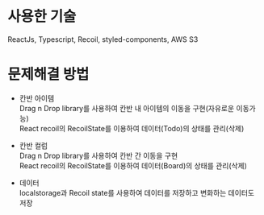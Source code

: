 # 사용한 기술
ReactJs, Typescript, Recoil, styled-components, AWS S3

# 문제해결 방법
- 칸반 아이템  
Drag n Drop library를 사용하여 칸반 내 아이템의 이동을 구현(자유로운 이동가능)  
React recoil의 RecoilState를 이용하여 데이터(Todo)의 상태를 관리(삭제)

- 칸반 컬럼  
Drag n Drop library를 사용하여 칸반 간 이동을 구현  
React recoil의 RecoilState를 이용하여 데이터(Board)의 상태를 관리(삭제)

- 데이터  
localstorage과 Recoil state를 사용하여 데이터를 저장하고 변화하는 데이터도 저장
